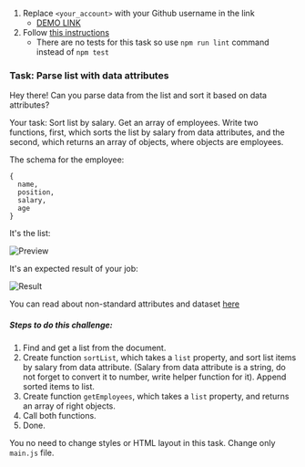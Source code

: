1. Replace `<your_account>` with your Github username in the link
    - [DEMO LINK](https://taniaomelko.github.io/js_task_parse_list_DOM/)
2. Follow [this instructions](https://mate-academy.github.io/layout_task-guideline/)
    - There are no tests for this task so use `npm run lint` command instead of `npm test`

### Task: Parse list with data attributes

Hey there! Can you parse data from the list and sort it based on data attributes?

Your task: Sort list by salary. Get an array of employees.
Write two functions, first, which sorts the list by salary from data attributes, and the second, which returns an array of objects, where objects are employees.

The schema for the employee:
```
{
  name,
  position,
  salary,
  age
}
```

It's the list:

![Preview](./src/images/preview.png)

It's an expected result of your job:

![Result](./src/images/result.png)

You can read about non-standard attributes and dataset [here](https://javascript.info/dom-attributes-and-properties#non-standard-attributes-dataset)

##### Steps to do this challenge:
1) Find and get a list from the document.
2) Create function `sortList`, which takes a `list` property, and sort list items by salary from data attribute. (Salary from data attribute is a string, do not forget to convert it to number, write helper function for it). Append sorted items to list.
3) Create function `getEmployees`, which takes a `list` property, and returns an array of right objects.
4) Call both functions.
5) Done.

You no need to change styles or HTML layout in this task. Change only `main.js` file.

